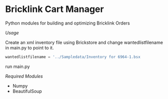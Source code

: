 Bricklink Cart Manager
======================

Python modules for building and optimizing Bricklink Orders

*Usage*

Create an xml inventory file using Brickstore and change wantedlistfilename in main.py to point to it.

````python
wantedlistfilename = '../Sampledata/Inventory for 6964-1.bsx
````

run main.py

*Required Modules*

- Numpy
- BeautifulSoup